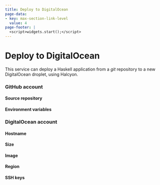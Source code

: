 ```yaml
---
title: Deploy to DigitalOcean
page-data:
- key: max-section-link-level
  value: 4
page-footer: |
  <script>widgets.start();</script>
---
```



Deploy to DigitalOcean
======================

This service can deploy a Haskell application from a _git_ repository to a new DigitalOcean droplet, using Halcyon.


### GitHub account

<div id="github-account-widget" class="widget"></div>


#### Source repository

<div id="github-source-widget" class="widget"></div>
<div id="github-source-legend" class="full"></div>


#### Environment variables

<div id="github-vars-widget" class="widget"></div>


### DigitalOcean account

<div id="digitalocean-account-widget" class="widget"></div>


#### Hostname

<div id="digitalocean-hostname-widget" class="widget"></div>


#### Size

<div id="digitalocean-size-widget" class="widget"></div>
<div id="digitalocean-size-legend" class="full"></div>


#### Image

<div id="digitalocean-image-widget" class="widget"></div>


#### Region

<div id="digitalocean-region-widget" class="widget"></div>


#### SSH keys

<div id="digitalocean-keys-widget" class="widget"></div>


<div id="deploy-widget" class="widget"></div>
